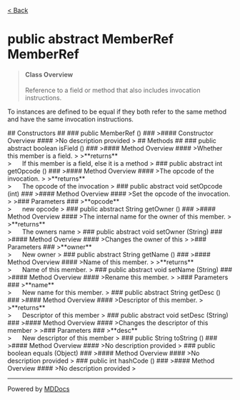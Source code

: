 [< Back](../README.md)
# public abstract MemberRef MemberRef #
>#### Class Overview ####
>Reference to a field or method that also includes invocation instructions.

 <p>To instances are defined to be equal if they both refer to the same method
 and have the same invocation instructions.</p>
## Constructors ##
### public MemberRef () ###
>#### Constructor Overview ####
>No description provided
>
## Methods ##
### public abstract boolean isField () ###
>#### Method Overview ####
>Whether this member is a field.
>
>**returns**<br />
>&nbsp;&nbsp;&nbsp;&nbsp;&nbsp;&nbsp;If this member is a field, else it is a method
>
### public abstract int getOpcode () ###
>#### Method Overview ####
>The opcode of the invocation.
>
>**returns**<br />
>&nbsp;&nbsp;&nbsp;&nbsp;&nbsp;&nbsp;The opcode of the invocation
>
### public abstract void setOpcode (int) ###
>#### Method Overview ####
>Set the opcode of the invocation.
>
>### Parameters ###
>**opcode**<br />
>&nbsp;&nbsp;&nbsp;&nbsp;&nbsp;&nbsp;new opcode
>
### public abstract String getOwner () ###
>#### Method Overview ####
>The internal name for the owner of this member.
>
>**returns**<br />
>&nbsp;&nbsp;&nbsp;&nbsp;&nbsp;&nbsp;The owners name
>
### public abstract void setOwner (String) ###
>#### Method Overview ####
>Changes the owner of this
>
>### Parameters ###
>**owner**<br />
>&nbsp;&nbsp;&nbsp;&nbsp;&nbsp;&nbsp;New owner
>
### public abstract String getName () ###
>#### Method Overview ####
>Name of this member.
>
>**returns**<br />
>&nbsp;&nbsp;&nbsp;&nbsp;&nbsp;&nbsp;Name of this member.
>
### public abstract void setName (String) ###
>#### Method Overview ####
>Rename this member.
>
>### Parameters ###
>**name**<br />
>&nbsp;&nbsp;&nbsp;&nbsp;&nbsp;&nbsp;New name for this member.
>
### public abstract String getDesc () ###
>#### Method Overview ####
>Descriptor of this member.
>
>**returns**<br />
>&nbsp;&nbsp;&nbsp;&nbsp;&nbsp;&nbsp;Descriptor of this member
>
### public abstract void setDesc (String) ###
>#### Method Overview ####
>Changes the descriptor of this member
>
>### Parameters ###
>**desc**<br />
>&nbsp;&nbsp;&nbsp;&nbsp;&nbsp;&nbsp;New descriptor of this member
>
### public String toString () ###
>#### Method Overview ####
>No description provided
>
### public boolean equals (Object) ###
>#### Method Overview ####
>No description provided
>
### public int hashCode () ###
>#### Method Overview ####
>No description provided
>

---
Powered by [MDDocs](https://github.com/VRCube/MDDocs)